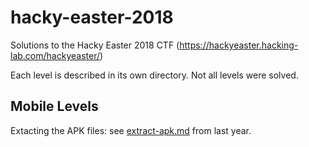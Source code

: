 # hacky-easter-2018
Solutions to the Hacky Easter 2018 CTF (https://hackyeaster.hacking-lab.com/hackyeaster/)

Each level is described in its own directory. Not all levels were solved.

## Mobile Levels

Extacting the APK files: see [extract-apk.md](https://github.com/verath/hacky-easter-2017/blob/master/extract-apk.md) from last year.
